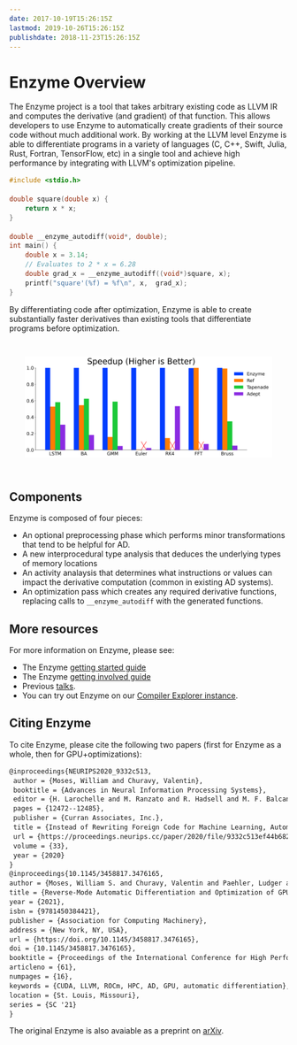 ```yaml
---
date: 2017-10-19T15:26:15Z
lastmod: 2019-10-26T15:26:15Z
publishdate: 2018-11-23T15:26:15Z
---
```


# Enzyme Overview

The Enzyme project is a tool that takes arbitrary existing code as LLVM IR and computes the derivative (and gradient) of that function. This allows developers to use Enzyme to automatically create gradients of their source code without much additional work. By working at the LLVM level Enzyme is able to differentiate programs in a variety of languages (C, C++, Swift, Julia, Rust, Fortran, TensorFlow, etc) in a single tool and achieve high performance by integrating with LLVM's optimization pipeline.

```c
#include <stdio.h>

double square(double x) {
    return x * x;
}

double __enzyme_autodiff(void*, double);
int main() {
    double x = 3.14;
    // Evaluates to 2 * x = 6.28
    double grad_x = __enzyme_autodiff((void*)square, x);
    printf("square'(%f) = %f\n", x,  grad_x);
}
```

By differentiating code after optimization, Enzyme is able to create substantially faster derivatives than existing tools that differentiate programs before optimization.

<div style="padding:2em">
    <img src="/all_top.png" width="500" align=center>
</div>

## Components

Enzyme is composed of four pieces:

* An optional preprocessing phase which performs minor transformations that tend to be helpful for AD.
* A new interprocedural type analysis that deduces the underlying types of memory locations
* An activity analaysis that determines what instructions or values can impact the derivative computation (common in existing AD systems).
* An optimization pass which creates any required derivative functions, replacing calls to `__enzyme_autodiff` with the generated functions.

## More resources

For more information on Enzyme, please see:

* The Enzyme [getting started guide](/getting_started/)
* The Enzyme [getting involved guide](/getting_involved/)
* Previous [talks](/talks/).
* You can try out Enzyme on our [Compiler Explorer instance](/explorer).

## Citing Enzyme

To cite Enzyme, please cite the following two papers (first for Enzyme as a whole, then for GPU+optimizations):

```latex
@inproceedings{NEURIPS2020_9332c513,
 author = {Moses, William and Churavy, Valentin},
 booktitle = {Advances in Neural Information Processing Systems},
 editor = {H. Larochelle and M. Ranzato and R. Hadsell and M. F. Balcan and H. Lin},
 pages = {12472--12485},
 publisher = {Curran Associates, Inc.},
 title = {Instead of Rewriting Foreign Code for Machine Learning, Automatically Synthesize Fast Gradients},
 url = {https://proceedings.neurips.cc/paper/2020/file/9332c513ef44b682e9347822c2e457ac-Paper.pdf},
 volume = {33},
 year = {2020}
}
@inproceedings{10.1145/3458817.3476165,
author = {Moses, William S. and Churavy, Valentin and Paehler, Ludger and H\"{u}ckelheim, Jan and Narayanan, Sri Hari Krishna and Schanen, Michel and Doerfert, Johannes},
title = {Reverse-Mode Automatic Differentiation and Optimization of GPU Kernels via Enzyme},
year = {2021},
isbn = {9781450384421},
publisher = {Association for Computing Machinery},
address = {New York, NY, USA},
url = {https://doi.org/10.1145/3458817.3476165},
doi = {10.1145/3458817.3476165},
booktitle = {Proceedings of the International Conference for High Performance Computing, Networking, Storage and Analysis},
articleno = {61},
numpages = {16},
keywords = {CUDA, LLVM, ROCm, HPC, AD, GPU, automatic differentiation},
location = {St. Louis, Missouri},
series = {SC '21}
}
```

The original Enzyme is also avaiable as a preprint on [arXiv](https://arxiv.org/pdf/2010.01709.pdf).
